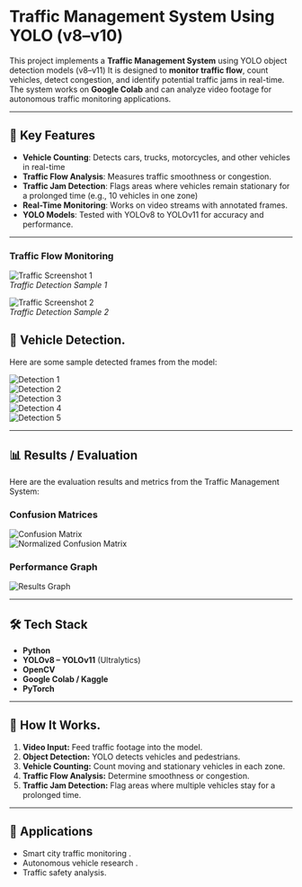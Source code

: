 # Traffic Management System Using YOLO (v8–v10)

This project implements a **Traffic Management System** using YOLO object detection models (v8–v11)
It is designed to **monitor traffic flow**, count vehicles, detect congestion, and identify potential traffic jams in real-time. 
The system works on **Google Colab** and can analyze video footage for autonomous traffic monitoring applications.

---

## 🔹 Key Features
- **Vehicle Counting**: Detects cars, trucks, motorcycles, and other vehicles in real-time 
- **Traffic Flow Analysis**: Measures traffic smoothness or congestion.  
- **Traffic Jam Detection**: Flags areas where vehicles remain stationary for a prolonged time (e.g., 10 vehicles in one zone)
- **Real-Time Monitoring**: Works on video streams with annotated frames.  
- **YOLO Models**: Tested with YOLOv8 to YOLOv11 for accuracy and performance.

---

### Traffic Flow Monitoring
![Traffic Screenshot 1](val_results/Screenshot%202025-08-15%20002708.jpg)  
*Traffic Detection Sample 1*

![Traffic Screenshot 2](val_results/Screenshot%202025-08-15%20002725.jpg)  
*Traffic Detection Sample 2*

## 🚗 Vehicle Detection.

Here are some sample detected frames from the model:

![Detection 1](val_results/1_mp4-0_jpg.rf.71f17d5bdbcac3f9939ae34558b63288.jpg)  
![Detection 2](val_results/2_mp4-22_jpg.rf.7e53e9a475efa9889dc0a74380255e9b.jpg)  
![Detection 3](val_results/3_mp4-2_jpg.rf.fb3ec30812baf2bbaca8718878601bde.jpg)  
![Detection 4](val_results/4_mp4-8_jpg.rf.1d199d41f6c3738763c192883ad1a5b4.jpg)  
![Detection 5](val_results/5_mp4-26_jpg.rf.61d8ef7774c6c33aa7015c91dc91aa34.jpg)

---

## 📊 Results / Evaluation

Here are the evaluation results and metrics from the Traffic Management System:

### Confusion Matrices
![Confusion Matrix](val_results/confusion_matrix%20(1).png)  
![Normalized Confusion Matrix](val_results/confusion_matrix_normalized.png)  

### Performance Graph
![Results Graph](val_results/results.png)

---

## 🛠 Tech Stack
- **Python**  
- **YOLOv8 – YOLOv11** (Ultralytics)  
- **OpenCV**  
- **Google Colab / Kaggle**  
- **PyTorch**

---

## 🚀 How It Works.
1. **Video Input:** Feed traffic footage into the model.  
2. **Object Detection:** YOLO detects vehicles and pedestrians.  
3. **Vehicle Counting:** Count moving and stationary vehicles in each zone.  
4. **Traffic Flow Analysis:** Determine smoothness or congestion.  
5. **Traffic Jam Detection:** Flag areas where multiple vehicles stay for a prolonged time.

---

## 📄 Applications
- Smart city traffic monitoring  .
- Autonomous vehicle research  .
- Traffic safety analysis.
